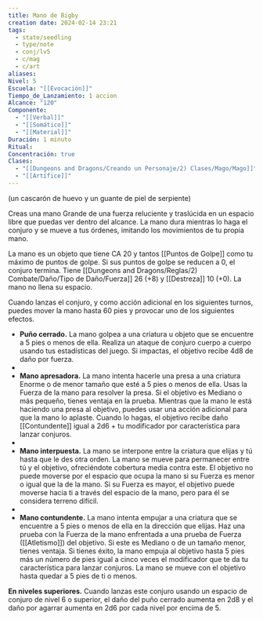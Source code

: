 ```yaml
---
title: Mano de Bigby
creation date: 2024-02-14 23:21
tags:
  - state/seedling
  - type/note
  - conj/lv5
  - c/mag
  - c/art
aliases: 
Nivel: 5
Escuela: "[[Evocación]]"
Tiempo_de_Lanzamiento: 1 accion
Alcance: "120"
Componente:
  - "[[Verbal]]"
  - "[[Somático]]"
  - "[[Material]]"
Duración: 1 minuto
Ritual: 
Concentración: true
Clases:
  - "[[Dungeons and Dragons/Creando un Personaje/2) Clases/Mago/Mago]]"
  - "[[Artífice]]"
---
```

(un cascarón de huevo y un guante de piel de serpiente)

Creas una mano Grande de una fuerza reluciente y traslúcida en un espacio libre que puedas ver dentro del alcance. La mano dura mientras lo haga el conjuro y se mueve a tus órdenes, imitando los movimientos de tu propia mano.

La mano es un objeto que tiene CA 20 y tantos [[Puntos de Golpe]] como tu máximo de puntos de golpe. Si sus puntos de golpe se reducen a 0, el conjuro termina. Tiene [[Dungeons and Dragons/Reglas/2) Combate/Daño/Tipo de Daño/Fuerza]] 26 (+8) y [[Destreza]] 10 (+0). La mano no llena su espacio.

Cuando lanzas el conjuro, y como acción adicional en los siguientes turnos, puedes mover la mano hasta 60 pies y provocar uno de los siguientes efectos.

- **Puño cerrado.** La mano golpea a una criatura u objeto que se encuentre a 5 pies o menos de ella. Realiza un ataque de conjuro cuerpo a cuerpo usando tus estadísticas del juego. Si impactas, el objetivo recibe 4d8 de daño por fuerza.
- 
- **Mano apresadora.** La mano intenta hacerle una presa a una criatura Enorme o de menor tamaño que esté a 5 pies o menos de ella. Usas la Fuerza de la mano para resolver la presa. Si el objetivo es Mediano o más pequeño, tienes ventaja en la prueba. Mientras que la mano le está haciendo una presa al objetivo, puedes usar una acción adicional para que la mano lo aplaste. Cuando lo hagas, el objetivo recibe daño [[Contundente]] igual a 2d6 + tu modificador por característica para lanzar conjuros.
- 
- **Mano interpuesta.** La mano se interpone entre la criatura que elijas y tú hasta que le des otra orden. La mano se mueve para permanecer entre tú y el objetivo, ofreciéndote cobertura media contra este. El objetivo no puede moverse por el espacio que ocupa la mano si su Fuerza es menor o igual que la de la mano. Si su Fuerza es mayor, el objetivo puede moverse hacia ti a través del espacio de la mano, pero para él se considera terreno difícil.
- 
- **Mano contundente.** La mano intenta empujar a una criatura que se encuentre a 5 pies o menos de ella en la dirección que elijas. Haz una prueba con la Fuerza de la mano enfrentada a una prueba de Fuerza ([[Atletismo]]) del objetivo. Si este es Mediano o de un tamaño menor, tienes ventaja. Si tienes éxito, la mano empuja al objetivo hasta 5 pies más un número de pies igual a cinco veces el modificador que te da tu característica para lanzar conjuros. La mano se mueve con el objetivo hasta quedar a 5 pies de ti o menos.

**En niveles superiores.** Cuando lanzas este conjuro usando un espacio de conjuro de nivel 6 o superior, el daño del puño cerrado aumenta en 2d8 y el daño por agarrar aumenta en 2d6 por cada nivel por encima de 5.